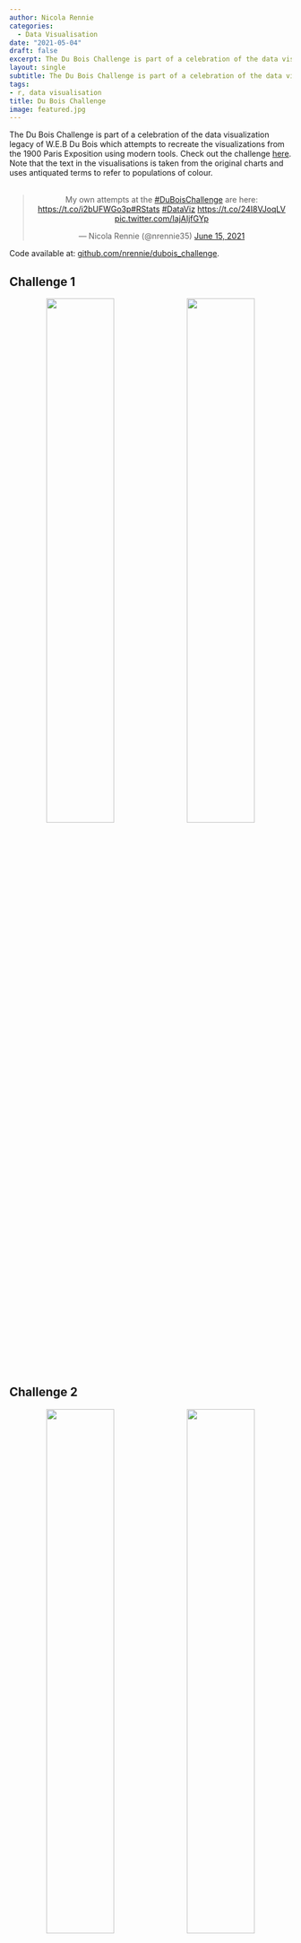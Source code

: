 ```yaml
---
author: Nicola Rennie
categories:
  - Data Visualisation
date: "2021-05-04"
draft: false
excerpt: The Du Bois Challenge is part of a celebration of the data visualization legacy of W.E.B DuBois which attempts to recreate the visualizations from the 1900 Paris Exposition using modern tools.
layout: single
subtitle: The Du Bois Challenge is part of a celebration of the data visualization legacy of W.E.B DuBois which attempts to recreate the visualizations from the 1900 Paris Exposition using modern tools.
tags:
- r, data visualisation
title: Du Bois Challenge
image: featured.jpg
---
```


The Du Bois Challenge is part of a celebration of the data visualization legacy of W.E.B Du Bois which attempts to recreate the visualizations from the 1900 Paris Exposition using modern tools. Check out the challenge [here](https://github.com/ajstarks/dubois-data-portraits/blob/master/challenge/README.md). Note that the text in the visualisations is taken from the original charts and uses antiquated terms to refer to populations of colour. </br> </br>

<blockquote class="twitter-tweet" align="center"><p lang="en" dir="ltr">My own attempts at the <a href="https://twitter.com/hashtag/DuBoisChallenge?src=hash&amp;ref_src=twsrc%5Etfw">#DuBoisChallenge</a> are here: <a href="https://t.co/i2bUFWGo3p">https://t.co/i2bUFWGo3p</a><a href="https://twitter.com/hashtag/RStats?src=hash&amp;ref_src=twsrc%5Etfw">#RStats</a> <a href="https://twitter.com/hashtag/DataViz?src=hash&amp;ref_src=twsrc%5Etfw">#DataViz</a> <a href="https://t.co/24I8VJoqLV">https://t.co/24I8VJoqLV</a> <a href="https://t.co/IajAIjfGYp">pic.twitter.com/IajAIjfGYp</a></p>&mdash; Nicola Rennie (@nrennie35) <a href="https://twitter.com/nrennie35/status/1404826037062619139?ref_src=twsrc%5Etfw">June 15, 2021</a></blockquote> <script async src="https://platform.twitter.com/widgets.js" charset="utf-8"></script>

Code available at: [github.com/nrennie/dubois_challenge](https://github.com/nrennie/dubois_challenge).

## Challenge 1

<p align="center">
<img src="challenge_01.jpg?raw=true" width="49%">
<img src="original_01.jpg?raw=true" width="49%">
</p>

## Challenge 2

<p align="center">
<img src="challenge_02.jpg?raw=true" width="49%">
<img src="original_02.jpg?raw=true" width="49%">
</p>

## Challenge 3

<p align="center">
<img src="challenge_03.jpg?raw=true" width="49%">
<img src="original_03.jpg?raw=true" width="49%">
</p>

## Challenge 4

<p align="center">
<img src="challenge_04.jpg?raw=true" width="49%">
<img src="original_04.jpg?raw=true" width="49%">
</p>

## Challenge 5

<p align="center">
<img src="challenge_05.jpg?raw=true" width="49%">
<img src="original_05.jpg?raw=true" width="49%">
</p>

## Challenge 6

<p align="center">
<img src="challenge_06.jpg?raw=true" width="49%">
<img src="original_06.jpg?raw=true" width="49%">
</p>

## Challenge 7

<p align="center">
<img src="challenge_07.jpg?raw=true" width="49%">
<img src="original_07.jpg?raw=true" width="49%">
</p>

## Challenge 8

<p align="center">
<img src="challenge_08.jpg?raw=true" width="49%">
<img src="original_08.jpg?raw=true" width="49%">
</p>

## Challenge 9

<p align="center">
<img src="challenge_09.jpg?raw=true" width="49%">
<img src="original_09.jpg?raw=true" width="49%">
</p>

## Challenge 10

<p align="center">
<img src="challenge_10.jpg?raw=true" width="49%">
<img src="original_10.jpg?raw=true" width="49%">
</p>


<a class="twitter-share-button"
  href="https://twitter.com/intent/tweet"
  data-size="large">
Tweet</a>


